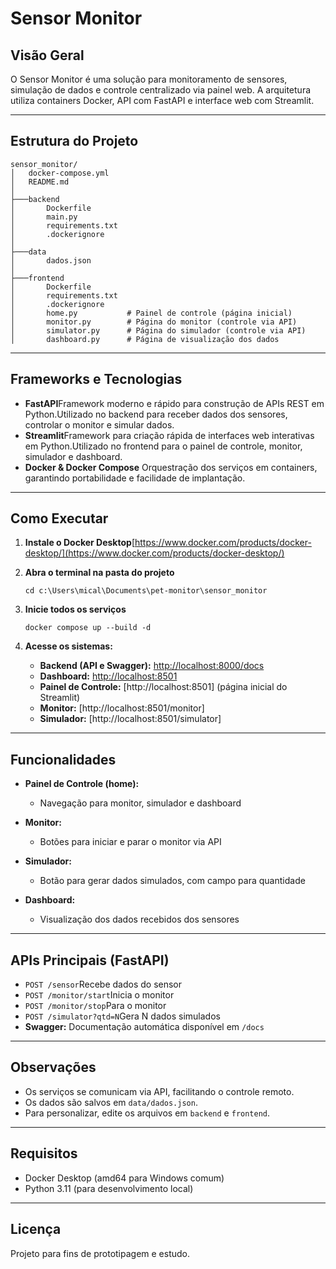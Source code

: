 
# Sensor Monitor

## Visão Geral

O Sensor Monitor é uma solução para monitoramento de sensores, simulação de dados e controle centralizado via painel web.
A arquitetura utiliza containers Docker, API com FastAPI e interface web com Streamlit.

---

## Estrutura do Projeto

```
sensor_monitor/
│   docker-compose.yml
│   README.md
│
├───backend
│       Dockerfile
│       main.py
│       requirements.txt
│       .dockerignore
│
├───data
│       dados.json
│
├───frontend
│       Dockerfile
│       requirements.txt
│       .dockerignore
│       home.py           # Painel de controle (página inicial)
│       monitor.py        # Página do monitor (controle via API)
│       simulator.py      # Página do simulador (controle via API)
│       dashboard.py      # Página de visualização dos dados
```

---

## Frameworks e Tecnologias

- **FastAPI**Framework moderno e rápido para construção de APIs REST em Python.Utilizado no backend para receber dados dos sensores, controlar o monitor e simular dados.
- **Streamlit**Framework para criação rápida de interfaces web interativas em Python.Utilizado no frontend para o painel de controle, monitor, simulador e dashboard.
- **Docker & Docker Compose**
  Orquestração dos serviços em containers, garantindo portabilidade e facilidade de implantação.

---

## Como Executar

1. **Instale o Docker Desktop**[https://www.docker.com/products/docker-desktop/](https://www.docker.com/products/docker-desktop/)
2. **Abra o terminal na pasta do projeto**

   ```
   cd c:\Users\mical\Documents\pet-monitor\sensor_monitor
   ```
3. **Inicie todos os serviços**

   ```
   docker compose up --build -d
   ```
4. **Acesse os sistemas:**

   - **Backend (API e Swagger):** [http://localhost:8000/docs](http://localhost:8000/docs)
   - **Dashboard:** [http://localhost:8501](http://localhost:8501)
   - **Painel de Controle:** [http://localhost:8501] (página inicial do Streamlit)
   - **Monitor:** [http://localhost:8501/monitor]
   - **Simulador:** [http://localhost:8501/simulator]

---

## Funcionalidades

- **Painel de Controle (home):**

  - Navegação para monitor, simulador e dashboard
- **Monitor:**

  - Botões para iniciar e parar o monitor via API
- **Simulador:**

  - Botão para gerar dados simulados, com campo para quantidade
- **Dashboard:**

  - Visualização dos dados recebidos dos sensores

---

## APIs Principais (FastAPI)

- `POST /sensor`Recebe dados do sensor
- `POST /monitor/start`Inicia o monitor
- `POST /monitor/stop`Para o monitor
- `POST /simulator?qtd=N`Gera N dados simulados
- **Swagger:**
  Documentação automática disponível em `/docs`

---

## Observações

- Os serviços se comunicam via API, facilitando o controle remoto.
- Os dados são salvos em `data/dados.json`.
- Para personalizar, edite os arquivos em `backend` e `frontend`.

---

## Requisitos

- Docker Desktop (amd64 para Windows comum)
- Python 3.11 (para desenvolvimento local)

---

## Licença

Projeto para fins de prototipagem e estudo.
